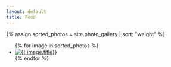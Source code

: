 ```yaml
---
layout: default
title: Food
---
```

{% assign sorted_photos = site.photo_gallery | sort: "weight" %}
<ul class="photo-gallery">
  {% for image in sorted_photos %}
    <a href="{{ image.recipe_url }}">
       <li><img src="{{ image.image_path }}" alt="{{ image.title}}"/></li>
    </a>
  {% endfor %}
</ul>